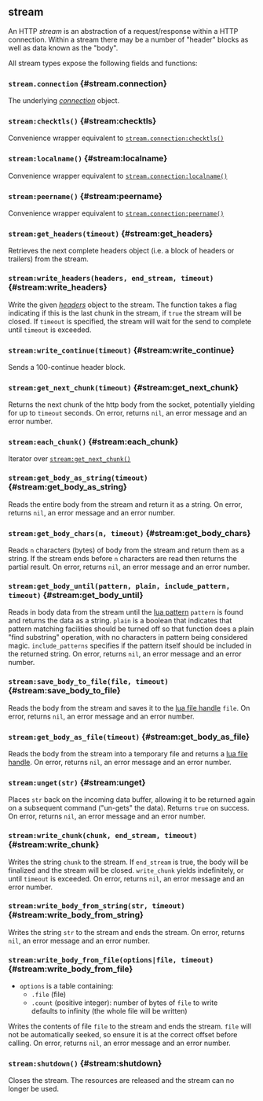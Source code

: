 ## stream

An HTTP *stream* is an abstraction of a request/response within a HTTP connection. Within a stream there may be a number of "header" blocks as well as data known as the "body".

All stream types expose the following fields and functions:

### `stream.connection` <!-- --> {#stream.connection}

The underlying [*connection*](#connection) object.


### `stream:checktls()` <!-- --> {#stream:checktls}

Convenience wrapper equivalent to [`stream.connection:checktls()`](#connection:checktls)


### `stream:localname()` <!-- --> {#stream:localname}

Convenience wrapper equivalent to [`stream.connection:localname()`](#connection:localname)


### `stream:peername()` <!-- --> {#stream:peername}

Convenience wrapper equivalent to [`stream.connection:peername()`](#connection:peername)


### `stream:get_headers(timeout)` <!-- --> {#stream:get_headers}

Retrieves the next complete headers object (i.e. a block of headers or trailers) from the stream.


### `stream:write_headers(headers, end_stream, timeout)` <!-- --> {#stream:write_headers}

Write the given [*headers*](#http.headers) object to the stream. The function takes a flag indicating if this is the last chunk in the stream, if `true` the stream will be closed. If `timeout` is specified, the stream will wait for the send to complete until `timeout` is exceeded.


### `stream:write_continue(timeout)` <!-- --> {#stream:write_continue}

Sends a 100-continue header block.


### `stream:get_next_chunk(timeout)` <!-- --> {#stream:get_next_chunk}

Returns the next chunk of the http body from the socket, potentially yielding for up to `timeout` seconds. On error, returns `nil`, an error message and an error number.


### `stream:each_chunk()` <!-- --> {#stream:each_chunk}

Iterator over [`stream:get_next_chunk()`](#stream:get_next_chunk)


### `stream:get_body_as_string(timeout)` <!-- --> {#stream:get_body_as_string}

Reads the entire body from the stream and return it as a string. On error, returns `nil`, an error message and an error number.


### `stream:get_body_chars(n, timeout)` <!-- --> {#stream:get_body_chars}

Reads `n` characters (bytes) of body from the stream and return them as a string. If the stream ends before `n` characters are read then returns the partial result. On error, returns `nil`, an error message and an error number.


### `stream:get_body_until(pattern, plain, include_pattern, timeout)` <!-- --> {#stream:get_body_until}

Reads in body data from the stream until the [lua pattern](http://www.lua.org/manual/5.3/manual.html#6.4.1) `pattern` is found and returns the data as a string. `plain` is a boolean that indicates that pattern matching facilities should be turned off so that function does a plain "find substring" operation, with no characters in pattern being considered magic. `include_patterns` specifies if the pattern itself should be included in the returned string. On error, returns `nil`, an error message and an error number.


### `stream:save_body_to_file(file, timeout)` <!-- --> {#stream:save_body_to_file}

Reads the body from the stream and saves it to the [lua file handle](http://www.lua.org/manual/5.3/manual.html#6.8) `file`. On error, returns `nil`, an error message and an error number.


### `stream:get_body_as_file(timeout)` <!-- --> {#stream:get_body_as_file}

Reads the body from the stream into a temporary file and returns a [lua file handle](http://www.lua.org/manual/5.3/manual.html#6.8). On error, returns `nil`, an error message and an error number.


### `stream:unget(str)` <!-- --> {#stream:unget}

Places `str` back on the incoming data buffer, allowing it to be returned again on a subsequent command ("un-gets" the data). Returns `true` on success. On error, returns `nil`, an error message and an error number.


### `stream:write_chunk(chunk, end_stream, timeout)` <!-- --> {#stream:write_chunk}

Writes the string `chunk` to the stream. If `end_stream` is true, the body will be finalized and the stream will be closed. `write_chunk` yields indefinitely, or until `timeout` is exceeded. On error, returns `nil`, an error message and an error number.


### `stream:write_body_from_string(str, timeout)` <!-- --> {#stream:write_body_from_string}

Writes the string `str` to the stream and ends the stream. On error, returns `nil`, an error message and an error number.


### `stream:write_body_from_file(options|file, timeout)` <!-- --> {#stream:write_body_from_file}

  - `options` is a table containing:
	- `.file` (file)
	- `.count` (positive integer): number of bytes of `file` to write  
	  defaults to infinity (the whole file will be written)

Writes the contents of file `file` to the stream and ends the stream. `file` will not be automatically seeked, so ensure it is at the correct offset before calling. On error, returns `nil`, an error message and an error number.


### `stream:shutdown()` <!-- --> {#stream:shutdown}

Closes the stream. The resources are released and the stream can no longer be used.
